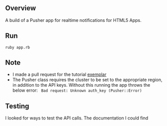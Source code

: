 ## Overview

A build of a Pusher app for realtime notifications for HTML5 Apps.

## Run

```ruby app.rb```

## Note

- I made a pull request for the tutorial [exemplar](https://github.com/pusher/realtime-notifications-tutorial/tree/ruby)
- The Pusher class requires the cluster to be set to the appropriate region, in addition to the API keys. Without this running the app throws the below error:
``` Bad request: Unknown auth_key (Pusher::Error)```

## Testing

I looked for ways to test the API calls. The documentation I could find 
